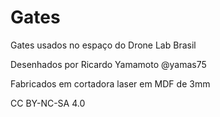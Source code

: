 # Gates
Gates usados no espaço do Drone Lab Brasil

Desenhados por Ricardo Yamamoto @yamas75

Fabricados em cortadora laser em MDF de 3mm

CC BY-NC-SA 4.0
